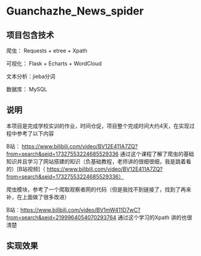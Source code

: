 # Guanchazhe_News_spider

## 项目包含技术

爬虫： Requests + etree + Xpath

可视化： Flask + Echarts + WordCloud

文本分析：jieba分词

数据库： MySQL

##  说明

本项目是完成学校实训的作业，时间仓促，项目整个完成时间大约4天，在实现过程中参考了以下内容

B站： https://www.bilibili.com/video/BV12E411A7ZQ?from=search&seid=17327553224685529336 通过这个课程了解了爬虫的基础知识并且学习了网站搭建的知识（负基础教程，老师讲的很细很细，我是跳着看的）[B站视频]（ https://www.bilibili.com/video/BV12E411A7ZQ?from=search&seid=17327553224685529336）

爬虫模块，参考了一个爬取观察者网的代码（但是我找不到链接了，找到了再来补，在上面做了很多改进）

B站：https://www.bilibili.com/video/BV1mW411D7wC?from=search&seid=2199964054070293764 通过这个学习的Xpath 讲的也很清楚 

## 实现效果

[基础python+Flask+爬虫]: https://www.bilibili.com/video/BV12E411A7ZQ?from=search&amp;seid=1732755322468552933





